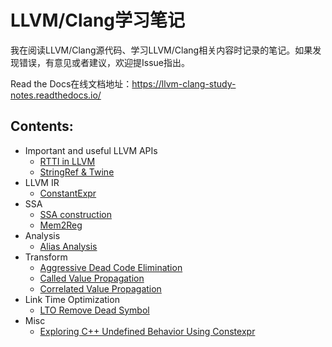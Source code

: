 # LLVM/Clang学习笔记
我在阅读LLVM/Clang源代码、学习LLVM/Clang相关内容时记录的笔记。如果发现错误，有意见或者建议，欢迎提Issue指出。

Read the Docs在线文档地址：https://llvm-clang-study-notes.readthedocs.io/



## Contents:

- Important and useful LLVM APIs
  - [RTTI in LLVM](https://llvm-clang-study-notes.readthedocs.io/en/latest/important-and-useful-llvm-apis/RTTI-in-LLVM.html)
  - [StringRef & Twine](https://llvm-clang-study-notes.readthedocs.io/en/latest/important-and-useful-llvm-apis/StringRef-and-Twine.html)
- LLVM IR
  - [ConstantExpr](https://llvm-clang-study-notes.readthedocs.io/en/latest/llvm-ir/ConstantExpr.html)
- SSA
  - [SSA construction](https://llvm-clang-study-notes.readthedocs.io/en/latest/ssa/SSA-Construction.html)
  - [Mem2Reg](https://llvm-clang-study-notes.readthedocs.io/en/latest/ssa/Mem2Reg.html)
- Analysis
  - [Alias Analysis](https://llvm-clang-study-notes.readthedocs.io/en/latest/analysis/alias-analysis/index.html)
- Transform
  - [Aggressive Dead Code Elimination](https://llvm-clang-study-notes.readthedocs.io/en/latest/transform/aggressive-dead-code-elimination/index.html)
  - [Called Value Propagation](https://llvm-clang-study-notes.readthedocs.io/en/latest/transform/called-value-propagation/index.html)
  - [Correlated Value Propagation](https://llvm-clang-study-notes.readthedocs.io/en/latest/transform/correlated-value-propagation/index.html)
- Link Time Optimization
  - [LTO Remove Dead Symbol](https://llvm-clang-study-notes.readthedocs.io/en/latest/lto/RemoveDeadSymbol.html)
- Misc
  - [Exploring C++ Undefined Behavior Using Constexpr](https://llvm-clang-study-notes.readthedocs.io/en/latest/misc/UB_Constexpr.html)

